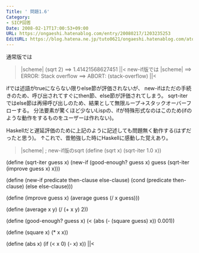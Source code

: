 ```yaml
---
Title: ' 問題1.6'
Category:
- SICP回答
Date: 2008-02-17T17:00:53+09:00
URL: https://ongaeshi.hatenablog.com/entry/20080217/1203235253
EditURL: https://blog.hatena.ne.jp/tuto0621/ongaeshi.hatenablog.com/atom/entry/6435922169449193168
---
```


通常版では
>|scheme|
(sqrt 2)
==> 1.41421568627451
||<
new-if版では
>|scheme|
==> ERROR: Stack overflow
==> ABORT: (stack-overflow)
||<

ifでは述語がtrueにならない限りelse節が評価されないが、
new-ifはただの手続きのため、呼び出されてすぐにthen節、else節が評価されてしまう。
sqrt-iterではelse節は再帰呼び出しのため、結果として無限ループ→スタックオーバーフローする。
分法要素が驚くほど少ないLispの、ifが特殊形式なのはこのため(ifのような動作をするものをユーザーは作れない)。


Haskellだと遅延評価のために上記のように記述しても問題無く動作する(はずだったと思う)。
↑これで、昔勉強した時にHaskellに感動した覚えあり。

>|scheme|
; new-if版のsqrt
(define (sqrt x)
  (sqrt-iter 1.0 x))

(define (sqrt-iter guess x)
  (new-if (good-enough? guess x)
      guess
      (sqrt-iter (improve guess x)
		 x)))

(define (new-if predicate then-clause else-clause)
  (cond (predicate then-clause)
	(else else-clause)))

(define (improve guess x)
  (average guess (/ x guess)))

(define (average x y)
  (/ (+ x y) 2))

(define (good-enough? guess x)
  (< (abs (- (square guess) x)) 0.001))

(define (square x)
  (* x x))

(define (abs x)
  (if (< x 0)
      (- x)
      x))
||<
